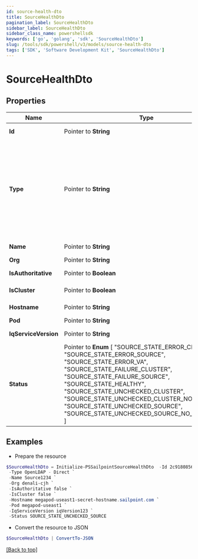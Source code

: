 ```yaml
---
id: source-health-dto
title: SourceHealthDto
pagination_label: SourceHealthDto
sidebar_label: SourceHealthDto
sidebar_class_name: powershellsdk
keywords: ['go', 'golang', 'sdk', 'SourceHealthDto'] 
slug: /tools/sdk/powershell/v3/models/source-health-dto
tags: ['SDK', 'Software Development Kit', 'SourceHealthDto']
---
```



# SourceHealthDto

## Properties

Name | Type | Description | Notes
------------ | ------------- | ------------- | -------------
**Id** |  Pointer to **String** | the id of the Source | [optional] [readonly] 
**Type** |  Pointer to **String** | Specifies the type of system being managed e.g. Active Directory, Workday, etc.. If you are creating a Delimited File source, you must set the &#x60;provisionasCsv&#x60; query parameter to &#x60;true&#x60;.  | [optional] 
**Name** |  Pointer to **String** | the name of the source | [optional] 
**Org** |  Pointer to **String** | source&#39;s org | [optional] 
**IsAuthoritative** |  Pointer to **Boolean** | Is the source authoritative | [optional] 
**IsCluster** |  Pointer to **Boolean** | Is the source in a cluster | [optional] 
**Hostname** |  Pointer to **String** | source&#39;s hostname | [optional] 
**Pod** |  Pointer to **String** | source&#39;s pod | [optional] 
**IqServiceVersion** |  Pointer to **String** | The version of the iqService | [optional] 
**Status** |  Pointer to  **Enum** [  "SOURCE_STATE_ERROR_CLUSTER",    "SOURCE_STATE_ERROR_SOURCE",    "SOURCE_STATE_ERROR_VA",    "SOURCE_STATE_FAILURE_CLUSTER",    "SOURCE_STATE_FAILURE_SOURCE",    "SOURCE_STATE_HEALTHY",    "SOURCE_STATE_UNCHECKED_CLUSTER",    "SOURCE_STATE_UNCHECKED_CLUSTER_NO_SOURCES",    "SOURCE_STATE_UNCHECKED_SOURCE",    "SOURCE_STATE_UNCHECKED_SOURCE_NO_ACCOUNTS" ] | connection test result | [optional] 

## Examples

- Prepare the resource
```powershell
$SourceHealthDto = Initialize-PSSailpointSourceHealthDto  -Id 2c91808568c529c60168cca6f90c1324 `
 -Type OpenLDAP - Direct `
 -Name Source1234 `
 -Org denali-cjh `
 -IsAuthoritative false `
 -IsCluster false `
 -Hostname megapod-useast1-secret-hostname.sailpoint.com `
 -Pod megapod-useast1 `
 -IqServiceVersion iqVersion123 `
 -Status SOURCE_STATE_UNCHECKED_SOURCE
```

- Convert the resource to JSON
```powershell
$SourceHealthDto | ConvertTo-JSON
```


[[Back to top]](#) 

